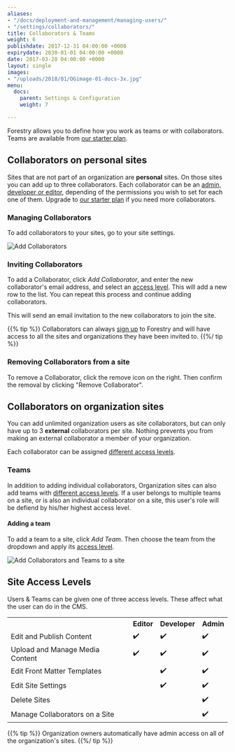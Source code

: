 ```yaml
---
aliases:
- "/docs/deployment-and-management/managing-users/"
- "/settings/collaborators/"
title: Collaborators & Teams
weight: 6
publishdate: 2017-12-31 04:00:00 +0000
expirydate: 2030-01-01 04:00:00 +0000
date: 2017-03-28 04:00:00 +0000
layout: single
images:
- "/uploads/2018/01/OGimage-01-docs-3x.jpg"
menu:
  docs:
    parent: Settings & Configuration
    weight: 7

---
```


Forestry allows you to define how you work as teams or with collaborators. Teams are available from [our starter plan](/pricing).

## Collaborators on personal sites

Sites that are not part of an organization are **personal** sites. On those sites you can add up to three collaborators. Each collaborator can be an [admin, developer or editor](#site-access-levels), depending of the permissions you wish to set for each one of them. Upgrade to [our starter plan](/pricing) if you need more collaborators.

### Managing Collaborators

To add collaborators to your sites, go to your site settings.

![Add Collaborators](/uploads/2019/05/add-collaborator-free-plan.png)

### Inviting Collaborators

To add a Collaborator, click _Add Collaborator_, and enter the new collaborator's email address, and select an [access level](#site-access-levels). This will add a new row to the list. You can repeat this process and continue adding collaborators.

This will send an email invitation to the new collaborators to join the site.

{{% tip %}}
Collaborators can always [sign up](https://app.forestry.io//signup) to Forestry and will have access to all the sites and organizations they have been invited to.
{{%/ tip %}}

### Removing Collaborators from a site

To remove a Collaborator, click the remove icon on the right.
Then confirm the removal by clicking "Remove Collaborator".

## Collaborators on organization sites

You can add unlimited organization users as site collaborators, but can only have up to 3 **external** collaborators per site. Nothing prevents you from making an external collaborator a member of your organization.

Each collaborator can be assigned [different access levels](#site-access-levels).

### Teams

In addition to adding individual collaborators, Organization sites can also add teams with [different access levels](#site-access-levels).
If a user belongs to multiple teams on a site, or is also an individual collaborator on a site, this user's role will be defiend by his/her highest access level. 

#### Adding a team

To add a team to a site, click _Add Team_. Then choose the team from the dropdown and apply its [access level](#site-access-levels).

![Add Collaborators and Teams to a site](/uploads/2019/05/collaborators-teams-settings.png)


## Site Access Levels

Users & Teams can be given one of three access levels.
These affect what the user can do in the CMS.

<table>
<tr>
<th></th>
<th>Editor</th>
<th>Developer</th>
<th>Admin</th>
</tr>
<tr>
<td>Edit and Publish Content</td>
<td class="center">✔️</td>
<td class="center">✔️</td>
<td class="center">✔️</td>
</tr>
<tr>
<td>Upload and Manage Media Content</td>
<td class="center">✔️</td>
<td class="center">✔️</td>
<td class="center">✔️</td>
</tr>
<tr>
<td>Edit Front Matter Templates</td>
<td class="center"></td>
<td class="center">✔️</td>
<td class="center">✔️</td>
</tr>
<tr>
<td>Edit Site Settings</td>
<td class="center"></td>
<td class="center">✔️</td>
<td class="center">✔️</td>
</tr>
<tr>
<td>Delete Sites</td>
<td class="center"></td>
<td class="center"></td>
<td class="center">✔️</td>
</tr>
<tr>
<td>Manage Collaborators on a Site</td>
<td class="center"></td>
<td class="center"></td>
<td class="center">✔️</td>
</tr>
</table>

{{% tip %}}
Organization owners automatically have admin access on all of the organization's sites.
{{%/ tip %}}